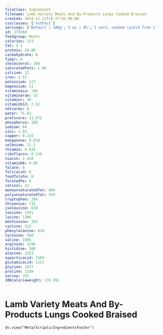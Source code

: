 ```yaml
---
fileClass: Ingredient
filename: Lamb Variety Meats And By-Products Lungs Cooked Braised
created: 2024-12-21T19:27:02-06:00
cssclasses: ['nutFact']
servings: ['Default | 100g','3 oz | 85','1 unit, cooked (yield from 1 lb raw meat) | 381']
id: 174360
foodgroup: Meats
calories: 113
fat: 3.1
protein: 19.88
carbohydrate: 0
fiber: 0
cholesterol: 284
saturatedfats: 1.06
calcium: 12
iron: 4.57
potassium: 127
magnesium: 11
vitaminaiu: 106
vitaminarae: 32
vitaminc: 28
vitaminb12: 2.52
netcarbs: 0
water: 75.83
pralscore: 13.572
phosphorus: 188
sodium: 84
zinc: 1.93
copper: 0.234
manganese: 0.016
selenium: 21.1
thiamin: 0.034
riboflavin: 0.139
niacin: 2.428
vitaminb6: 0.06
folate: 8
folicacid: 0
foodfolate: 8
folatedfe: 8
retinol: 32
monounsaturatedfat: 800
polyunsaturatedfat: 430
tryptophan: 204
threonine: 731
isoleucine: 628
leucine: 1591
lysine: 1286
methionine: 359
cystine: 312
phenylalanine: 819
tyrosine: 560
valine: 1095
arginine: 1196
histidine: 500
alanine: 1253
asparticacid: 1569
glutamicacid: 2137
glycine: 1677
proline: 1269
serine: 793
200calorieweight: 176.991
---
```


# Lamb Variety Meats And By-Products Lungs Cooked Braised

```dataviewjs
dv.view("Meta/Scripts/IngredientsFooter")
```